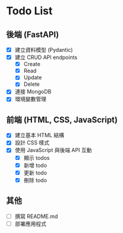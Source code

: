 # Todo List

## 後端 (FastAPI)

- [x] 建立資料模型 (Pydantic)
- [x] 建立 CRUD API endpoints
    - [x] Create
    - [x] Read
    - [x] Update
    - [x] Delete
- [x] 連接 MongoDB
- [x] 環境變數管理

## 前端 (HTML, CSS, JavaScript)

- [x] 建立基本 HTML 結構
- [x] 設計 CSS 樣式
- [x] 使用 JavaScript 與後端 API 互動
    - [x] 顯示 todos
    - [x] 新增 todo
    - [x] 更新 todo
    - [x] 刪除 todo

## 其他

- [ ] 撰寫 README.md
- [ ] 部署應用程式
